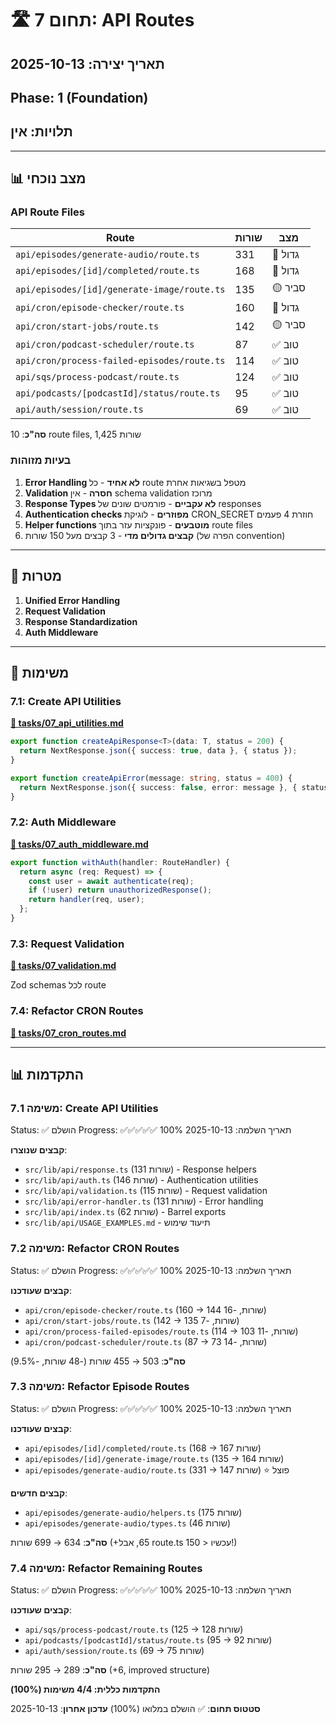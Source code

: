 # 🛣️ תחום 7: API Routes

## תאריך יצירה: 2025-10-13
## Phase: 1 (Foundation)
## תלויות: אין

---

## 📊 מצב נוכחי

### API Route Files

| Route | שורות | מצב |
|-------|-------|-----|
| `api/episodes/generate-audio/route.ts` | 331 | 🔴 גדול |
| `api/episodes/[id]/completed/route.ts` | 168 | 🔴 גדול |
| `api/episodes/[id]/generate-image/route.ts` | 135 | 🟡 סביר |
| `api/cron/episode-checker/route.ts` | 160 | 🔴 גדול |
| `api/cron/start-jobs/route.ts` | 142 | 🟡 סביר |
| `api/cron/podcast-scheduler/route.ts` | 87 | ✅ טוב |
| `api/cron/process-failed-episodes/route.ts` | 114 | ✅ טוב |
| `api/sqs/process-podcast/route.ts` | 124 | ✅ טוב |
| `api/podcasts/[podcastId]/status/route.ts` | 95 | ✅ טוב |
| `api/auth/session/route.ts` | 69 | ✅ טוב |

**סה"כ**: 10 route files, 1,425 שורות

### בעיות מזוהות

1. **Error Handling לא אחיד** - כל route מטפל בשגיאות אחרת
2. **Validation חסרה** - אין schema validation מרוכז
3. **Response Types לא עקביים** - פורמטים שונים של responses
4. **Authentication checks מפוזרים** - לוגיקת CRON_SECRET חוזרת 4 פעמים
5. **Helper functions מוטבעים** - פונקציות עזר בתוך route files
6. **קבצים גדולים מדי** - 3 קבצים מעל 150 שורות (הפרה של convention)

---

## 🎯 מטרות

1. **Unified Error Handling**
2. **Request Validation**
3. **Response Standardization**
4. **Auth Middleware**

---

## 📝 משימות

### 7.1: Create API Utilities
**[📄 tasks/07_api_utilities.md](./tasks/07_api_utilities.md)**

```typescript
export function createApiResponse<T>(data: T, status = 200) {
  return NextResponse.json({ success: true, data }, { status });
}

export function createApiError(message: string, status = 400) {
  return NextResponse.json({ success: false, error: message }, { status });
}
```

### 7.2: Auth Middleware
**[📄 tasks/07_auth_middleware.md](./tasks/07_auth_middleware.md)**

```typescript
export function withAuth(handler: RouteHandler) {
  return async (req: Request) => {
    const user = await authenticate(req);
    if (!user) return unauthorizedResponse();
    return handler(req, user);
  };
}
```

### 7.3: Request Validation
**[📄 tasks/07_validation.md](./tasks/07_validation.md)**

Zod schemas לכל route

### 7.4: Refactor CRON Routes
**[📄 tasks/07_cron_routes.md](./tasks/07_cron_routes.md)**

---

## 📊 התקדמות

### משימה 7.1: Create API Utilities
Status: ✅ הושלם
Progress: ✅✅✅✅✅ 100%
תאריך השלמה: 2025-10-13

**קבצים שנוצרו**:
- `src/lib/api/response.ts` (131 שורות) - Response helpers
- `src/lib/api/auth.ts` (146 שורות) - Authentication utilities
- `src/lib/api/validation.ts` (115 שורות) - Request validation
- `src/lib/api/error-handler.ts` (131 שורות) - Error handling
- `src/lib/api/index.ts` (62 שורות) - Barrel exports
- `src/lib/api/USAGE_EXAMPLES.md` - תיעוד שימוש

### משימה 7.2: Refactor CRON Routes
Status: ✅ הושלם
Progress: ✅✅✅✅✅ 100%
תאריך השלמה: 2025-10-13

**קבצים שעודכנו**:
- `api/cron/episode-checker/route.ts` (160 → 144 שורות, -16)
- `api/cron/start-jobs/route.ts` (142 → 135 שורות, -7)
- `api/cron/process-failed-episodes/route.ts` (114 → 103 שורות, -11)
- `api/cron/podcast-scheduler/route.ts` (87 → 73 שורות, -14)

**סה"כ**: 503 → 455 שורות (-48 שורות, -9.5%)

### משימה 7.3: Refactor Episode Routes
Status: ✅ הושלם
Progress: ✅✅✅✅✅ 100%
תאריך השלמה: 2025-10-13

**קבצים שעודכנו**:
- `api/episodes/[id]/completed/route.ts` (168 → 167 שורות)
- `api/episodes/[id]/generate-image/route.ts` (135 → 164 שורות)
- `api/episodes/generate-audio/route.ts` (331 → 147 שורות) ⭐ פוצל

**קבצים חדשים**:
- `api/episodes/generate-audio/helpers.ts` (175 שורות)
- `api/episodes/generate-audio/types.ts` (46 שורות)

**סה"כ**: 634 → 699 שורות (+65, אבל route.ts עכשיו < 150!)

### משימה 7.4: Refactor Remaining Routes
Status: ✅ הושלם
Progress: ✅✅✅✅✅ 100%
תאריך השלמה: 2025-10-13

**קבצים שעודכנו**:
- `api/sqs/process-podcast/route.ts` (125 → 128 שורות)
- `api/podcasts/[podcastId]/status/route.ts` (95 → 92 שורות)
- `api/auth/session/route.ts` (69 → 75 שורות)

**סה"כ**: 289 → 295 שורות (+6, improved structure)

**התקדמות כללית: 4/4 משימות (100%)**

**סטטוס תחום**: ✅ הושלם במלואו (100%)
**עדכון אחרון**: 2025-10-13
